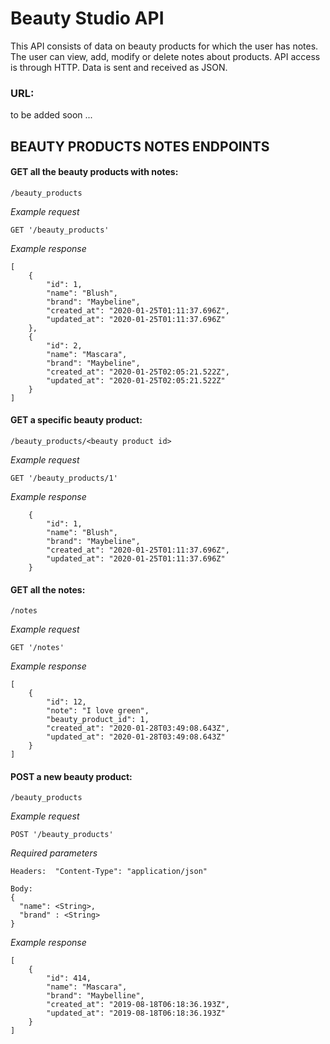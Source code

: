 # Beauty Studio API

This API consists of data on beauty products for which the user has notes. The user can view, add, modify or delete notes about products. API access is through HTTP. Data is sent and received as JSON.

### URL:

to be added soon ...

## BEAUTY PRODUCTS NOTES ENDPOINTS

#### GET all the beauty products with notes:

```/beauty_products```

*Example request*

```GET '/beauty_products'```

*Example response*

```
[
    {
        "id": 1,
        "name": "Blush",
        "brand": "Maybeline",
        "created_at": "2020-01-25T01:11:37.696Z",
        "updated_at": "2020-01-25T01:11:37.696Z"
    },
    {
        "id": 2,
        "name": "Mascara",
        "brand": "Maybeline",
        "created_at": "2020-01-25T02:05:21.522Z",
        "updated_at": "2020-01-25T02:05:21.522Z"
    }
]
```

#### GET a specific beauty product:

```/beauty_products/<beauty product id>```

*Example request*

```GET '/beauty_products/1'```

*Example response*

```
    {
        "id": 1,
        "name": "Blush",
        "brand": "Maybeline",
        "created_at": "2020-01-25T01:11:37.696Z",
        "updated_at": "2020-01-25T01:11:37.696Z"
    }
```


#### GET all the notes:

```/notes```

*Example request*

```GET '/notes'```

*Example response*

```
[
    {
        "id": 12,
        "note": "I love green",
        "beauty_product_id": 1,
        "created_at": "2020-01-28T03:49:08.643Z",
        "updated_at": "2020-01-28T03:49:08.643Z"
    }
]
```

#### POST a new beauty product:

```/beauty_products```

*Example request*

```POST '/beauty_products'```

*Required parameters*

```
Headers:  "Content-Type": "application/json"

Body: 
{
  "name": <String>,
  "brand" : <String>
}
```

*Example response*

```
[
    {
        "id": 414,
        "name": "Mascara",
        "brand": "Maybelline",
        "created_at": "2019-08-18T06:18:36.193Z",
        "updated_at": "2019-08-18T06:18:36.193Z"
    }
]
```

